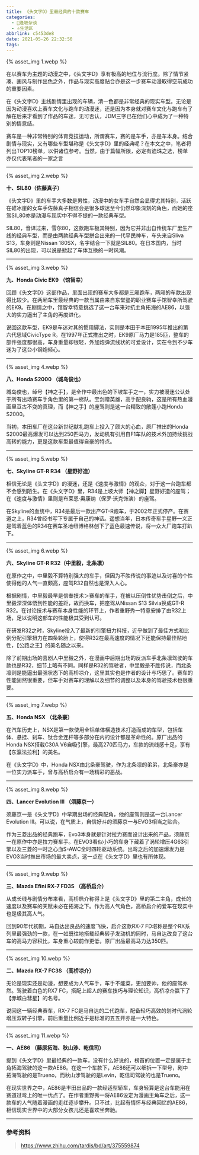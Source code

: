 ```yaml
---
title: 《头文字D》里最经典的十款赛车
categories:
  - 🌙逢坂杂谈
  - ⭐生活区
abbrlink: c5453de8
date: 2021-05-26 22:32:50
tags:
---
```


{% asset_img 1.webp %}

在以赛车为主题的动漫之中，《头文字D》享有极高的地位与流行度。除了情节紧凑、画风与制作出色之外，作品与现实高度贴合亦是这一步赛车动漫取得空前成功的重要因素。

在《头文字D》主线剧情里出现的车辆，清一色都是非常经典的现实车型。无论是因为动漫喜欢上赛车文化与跑车的动漫迷，还是因为本身就对赛车文化与跑车有了解在后来才看到了作品的车迷，无可否认，JDM三字已在他们心中成为了一种特别的情意结。

<!--more-->

赛车是一种非常特别的体育竞技运动，所谓赛车，赛的是车手，亦是车本身。结合剧情与现实，又有哪些车型堪称是《头文字D》里的经典呢？在本文之中，笔者将列出TOP10榜单，以供诸位参考。当然，由于篇幅所限，必定有遗珠之选，榜单亦仅代表笔者的一家之言

***

{% asset_img 2.webp %}

**十、SIL80（佐藤真子）**

《头文字D》里的车手大多数是男性，动漫中的女车手自然会显得尤其特别，活跃在碓冰崖的女车手佐藤真子相信会是很多球迷至今仍然印象深刻的角色，而她的座驾SIL80亦是动漫与现实中不得不提的一款经典车型。

SIL80，音译过来，雪尔80，这款跑车极其特别，因为它并非出自传统车厂里生产线的经典车型，而是由两款经典车型拼合出来的一代平民神车，车头来自Sliva S13，车身则是Nissan 180SX，名字结合一下就是SIL80。在日本国内，当时SIL80的出现，可以说是掀起了车体互换的一时风潮。

***

{% asset_img 3.webp %}

**九、Honda Civic EK9 （馆智幸）**

回顾《头文字D》这部作品，里面出现的赛车大多都是三厢跑车，两厢的车款出现得比较少。在两厢车里最经典的一款当属由来自东堂塾的职业赛车手馆智幸所驾驶的EK9。在剧情之中，馆智幸特意挑选了这一台车来对抗主角拓海的AE86，以强大的实力逼出了主角的再度进化。

说回这款车型，EK9是车迷对其的惯用脚法，实则是本田于本田1995年推出的第六代思域CivicType R。在1997年正式推出之时，EK9原厂马力是185匹，整车的部件强度都很高，车身重量却很轻，外加炮弹流线状的可爱设计，实在令到不少车迷为了这台小钢炮倾心。

***

{% asset_img 4.webp %}

**八、Honda S2000 （城岛俊也）**

城岛俊也，绰号【神之手】，是全作中最出色的下坡车手之一，实力被漫迷公认处于所有出场赛车手角色里的第一梯队。宝剑赠英雄，高手配良驹，这是所有热血漫画里亘古不变的真理，而【神之手】的座驾则是这一台精致的敞篷小跑Honda S2000。

当初，本田车厂在这台新世纪献礼跑车上投入了颇大的心血，原厂推出的Honda S2000最高爆发可以达到250匹马力，发动机有引用自F1车队的技术外加持续挑战高转的能力，更是这款车型最值得自豪的特点。

***

{% asset_img 5.webp %}

**七、Skyline GT-R R34 （星野好造）**

相信无论是《头文字D》的漫迷，还是《速度与激情》的观众，对于这一台跑车都不会感到陌生。在《头文字D》里，R34是上坡大师【神之脚】星野好造的座驾；在《速度与激情》里则是布莱恩·奥康纳（保罗·沃克饰演）的座驾。

在Skyline的血统中，R34是最后一款出产GT-R跑车，于2002年正式停产。在赛道之上，R34曾经书写下专属于自己的神话。遥想当年，日本传奇车手星野一义正是驾着蓝色的R34在赛车圣地纽博格林创下了蓝色最速传说，将一众大厂跑车打趴下。

***

{% asset_img 6.webp %}

**六、Skyline GT-R R32（中里毅，北条凛）**

在原作之中，中里毅不算特别强大的车手，但因为不胜传说的事迹以及讨喜的个性使得他的人气一直颇高，座驾R32自然也是深入人心。

根据剧情，中里毅最早是信奉技术＞赛车的车手，在被以压倒性优势击倒之后，中里毅深深体悟到性能的差距，故而换车，把座驾从Nissan S13 Silvia换成GT-R R32。在讨论技术与赛车本身性能的环节上，作者重野秀一特意安排了由R32上场，足以说明这部车的性能极其受到认可。

在研发R32之时，Skyline投入了最新的引擎扭力科技，近乎做到了最佳方式和比例分配引擎扭力在四条轮胎上，使得R32在最高速度的情况下还能保持最佳贴地性，【公路之王】的美名随之以来。

除了前期出场的喜剧人中里毅之外，在漫画中后期出场的反派车手北条凛驾驶的车款也是R32，细节上略有不同。同样是R32的驾驶者，中里毅是不胜传说，而北条凛则是能逼出最强状态下的高桥凉介，这里其实也是作者的设计与巧思了。赛车的性能固然很重要，但车手对赛车的理解以及细节的调整以及本身的驾驶技术也很重要。

***

{% asset_img 7.webp %}

**五、Honda NSX （北条豪）**

在汽车历史上，NSX是第一款使用全铝单体横造技术打造而成的车型，包括车体、悬挂、刹车、钛合金连杆等多部分在内的设计都是革命性的。原厂出品的Honda NSX搭载C30A V6自吸引擎，最高270匹马力，车款的流线感十足，享有【东瀛法拉利】的美名。

在《头文字D》中，Honda NSX由北条豪驾驶，作为北条凛的弟弟，北条豪亦是一位实力派车手，曾与高桥启介有一场精彩的恶战。

***

{% asset_img 8.webp %}

**四、Lancer Evolution III （须藤京一）**

须藤京一是《头文字D》中早期出场的经典配角，他的座驾则是这一台Lancer Evolution III。可以说，在气质上，自信好斗的须藤京一与EVO3相当之贴合。

作为三菱出品的经典跑车，Evo3本身就是针对拉力赛而设计出来的产品，须藤京一在原作中亦是拉力赛车手。在EVO3看似小巧的车身下藏着了涡轮增压4G63引擎以及三菱的一时之心血S-AWC全时四轮驱动系统。出弯之后的加速爆发力是EVO3当时推出市场的最大卖点，这一点在《头文字D》里也有所体现。

***

{% asset_img 9.webp %}

**三、Mazda Efini RX-7 FD3S （高桥启介）**

从成长线与剧情分布来看，高桥启介称得上是《头文字D》里的第二主角，成长的速度以及赛车的天赋未必在拓海之下。作为高人气角色，高桥启介的爱车在现实中也是极其高人气。

回到90年代初期，马自达出良品的速度飞快，启介这款RX-7 FD堪称是整个RX系列里最强劲的一款，在一如既往地搭载经典转子发动机的同时，马自达改良了这台车的高马力容积比，车身重心较前作更低，原厂出品最高马力达350匹。

***

{% asset_img 10.webp %}

**二、Mazda RX-7 FC3S （高桥凉介）**

无论是现实还是动漫，想要成为人气车手，车手不能菜，更加要帅，他的座驾亦然。驾驶着白色的RX7 FC，搭配上超人的赛车技巧与理论知识，高桥凉介赢下了【赤城白彗星】的名号。

说回这一辆经典赛车，RX-7 FC是马自达的二代跑车，配备轻巧高效的划时代涡轮增压双转子引擎，前后重量比例近乎是标准的五五开亦是一大特色。

***

{% asset_img 11.webp %}

**一、AE86 （藤原拓海、秋山涉、乾信司）**

提到《头文字D》里最经典的一款车，没有什么好说的，榜首的位置一定是属于主角拓海驾驶的这一款AE86。在这一个车款下，AE86还可以细拆一下型号，剧中拓海驾驶的是Trueno，而秋山涉驾驶的是Levin，乾信司驾驶的也是Trueno。

在现实世界之中，AE86是丰田出品的一款经适型轿车，车身轻算是这台车能用在赛道过弯上的唯一优点了。在作者重野秀一将AE86设定为漫画主角车之后，这一款车的人气随着漫画的走红逐步攀升。只不过，比起有情怀与经典回忆的AE86，相信现实世界中的大部分女孩儿还是喜欢坐奔驰。

***

### 参考资料

> <https://www.zhihu.com/tardis/bd/art/375559874>

